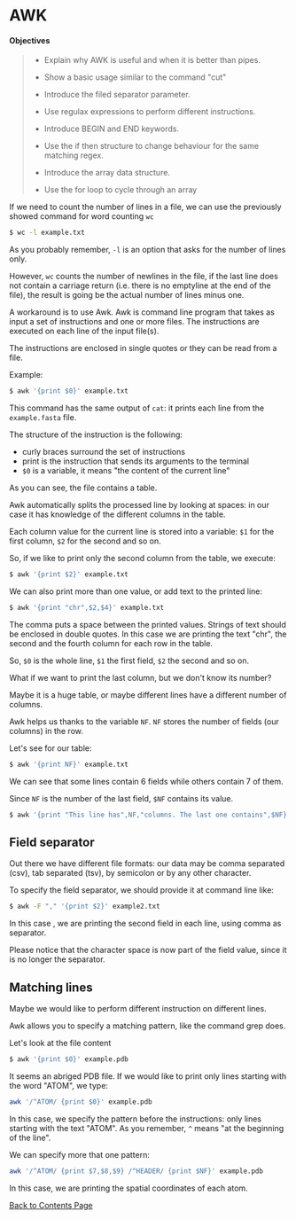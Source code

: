 # AWK

#### Objectives

> *   Explain why AWK is useful and when it is better than pipes.
>>
> *   Show a basic usage similar to the command "cut"
>>
> *   Introduce the filed separator parameter.
>>
> *   Use regulax expressions to perform different instructions.
>>
> *   Introduce BEGIN and END keywords.
>>
> *   Use the if then structure to change behaviour for the same matching regex.
>>
> *   Introduce the array data structure.
>>
> *   Use the for loop to cycle through an array


If we need to count the number of lines in a file, we can use the previously showed command for word counting `wc`

```sh
$ wc -l example.txt
```

As you probably remember, `-l` is an option that asks for the number of lines only.

However, `wc` counts the number of newlines in the file, if the last line does not contain a carriage return (i.e. there is no emptyline at the end of the file), the result is going be the actual number of lines minus one.
	
A workaround is to use Awk. Awk is command line program that takes as input a set of instructions and one or more files. The instructions are executed on each line of the input file(s).

The instructions are enclosed in single quotes or they can be read from a file.

Example:

```sh
$ awk '{print $0}' example.txt
```

This command has the same output of `cat`: it prints each line from the `example.fasta` file.

The structure of the instruction is the following:
- curly braces surround the set of instructions
- print is the instruction that sends its arguments to the terminal
- `$0` is a variable, it means "the content of the current line"

As you can see, the file contains a table.

Awk automatically splits the processed line by looking at spaces: in our case it has knowledge of the different columns in the table.

Each column value for the current line is stored into a variable: `$1` for the first column, `$2` for the second and so on.

So, if we like to print only the second column from the table, we execute:

```sh
$ awk '{print $2}' example.txt
```

We can also print more than one value, or add text to the printed line:

```sh
$ awk '{print "chr",$2,$4}' example.txt
```

The comma puts a space between the printed values. Strings of text should be enclosed in double quotes. In this case we are printing the text "chr", the second and the fourth column for each row in the table.

So, `$0` is the whole line, `$1` the first field, `$2` the second and so on. 

What if we want to print the last column, but we don't know its number? 

Maybe it is a huge table, or maybe different lines have a different number of columns.

Awk helps us thanks to the variable `NF`. `NF` stores the number of fields (our columns) in the row. 

Let's see for our table:

```sh
$ awk '{print NF}' example.txt
```

We can see that some lines contain 6 fields while others contain 7 of them.

Since `NF` is the number of the last field, `$NF` contains its value.

```sh
$ awk '{print "This line has",NF,"columns. The last one contains",$NF}' example.txt
```

## Field separator
Out there we have different file formats: our data may be comma separated (csv), tab separated (tsv), by semicolon or by any other character.

To specify the field separator, we should provide it at command line like:

```sh
$ awk -F "," '{print $2}' example2.txt
```

In this case , we are printing the second field in each line, using comma as separator.

Please notice that the character space is now part of the field value, since it is no longer the separator.

## Matching lines
Maybe we would like to perform different instruction on different lines.

Awk allows you to specify a matching pattern, like the command grep does.

Let's look at the file content

```sh
$ awk '{print $0}' example.pdb
```

It seems an abriged PDB file. If we would like to print only lines starting with the word "ATOM", we type:

```sh
awk '/^ATOM/ {print $0}' example.pdb
```

In this case, we specify the pattern before the instructions: only lines starting with the text "ATOM". As you remember, `^` means "at the beginning of the line".

We can specify more that one pattern:

```sh
awk '/^ATOM/ {print $7,$8,$9} /^HEADER/ {print $NF}' example.pdb
```

In this case, we are printing the spatial coordinates of each atom.

[Back to Contents Page](introduction.md)